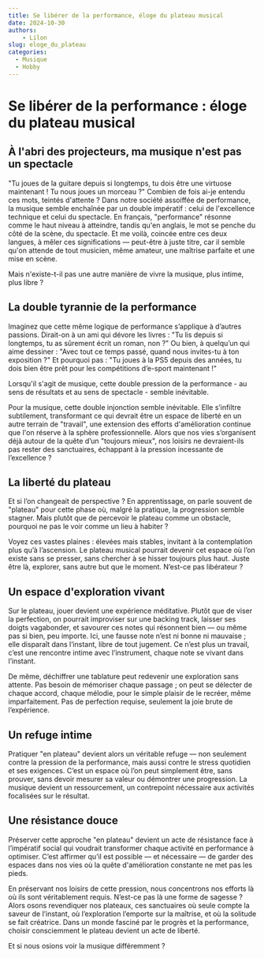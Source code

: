 ```yaml
---
title: Se libérer de la performance, éloge du plateau musical
date: 2024-10-30
authors:
    - Lilon
slug: eloge_du_plateau
categories:
  - Musique
  - Hobby
---
```


# Se libérer de la performance : éloge du plateau musical

## À l'abri des projecteurs, ma musique n'est pas un spectacle

"Tu joues de la guitare depuis si longtemps, tu dois être une virtuose maintenant ! Tu nous joues un morceau ?" Combien de fois ai-je entendu ces mots, teintés d'attente ? Dans notre société assoiffée de performance, la musique semble enchaînée par un double impératif : celui de l'excellence technique et celui du spectacle. En français, "performance" résonne comme le haut niveau à atteindre, tandis qu'en anglais, le mot se penche du côté de la scène, du spectacle. Et me voilà, coincée entre ces deux langues, à mêler ces significations — peut-être à juste titre, car il semble qu'on attende de tout musicien, même amateur, une maîtrise parfaite et une mise en scène.

Mais n'existe-t-il pas une autre manière de vivre la musique, plus intime, plus libre ?

<!-- more -->

## La double tyrannie de la performance

Imaginez que cette même logique de performance s’applique à d’autres passions. Dirait-on à un ami qui dévore les livres : "Tu lis depuis si longtemps, tu as sûrement écrit un roman, non ?" Ou bien, à quelqu’un qui aime dessiner : "Avec tout ce temps passé, quand nous invites-tu à ton exposition ?" Et pourquoi pas : "Tu joues à la PS5 depuis des années, tu dois bien être prêt pour les compétitions d’e-sport maintenant !"

Lorsqu'il s'agit de musique, cette double pression de la performance - au sens de résultats et au sens de spectacle - semble inévitable.

Pour la musique, cette double injonction semble inévitable. Elle s’infiltre subtilement, transformant ce qui devrait être un espace de liberté en un autre terrain de "travail", une extension des efforts d'amélioration continue que l'on réserve à la sphère professionnelle. Alors que nos vies s’organisent déjà autour de la quête d’un "toujours mieux", nos loisirs ne devraient-ils pas rester des sanctuaires, échappant à la pression incessante de l’excellence ?

## La liberté du plateau

Et si l’on changeait de perspective ? En apprentissage, on parle souvent de "plateau" pour cette phase où, malgré la pratique, la progression semble stagner. Mais plutôt que de percevoir le plateau comme un obstacle, pourquoi ne pas le voir comme un lieu à habiter ?

Voyez ces vastes plaines : élevées mais stables, invitant à la contemplation plus qu’à l’ascension. Le plateau musical pourrait devenir cet espace où l’on existe sans se presser, sans chercher à se hisser toujours plus haut. Juste être là, explorer, sans autre but que le moment. N’est-ce pas libérateur ?

## Un espace d'exploration vivant

Sur le plateau, jouer devient une expérience méditative. Plutôt que de viser la perfection, on pourrait improviser sur une backing track, laisser ses doigts vagabonder, et savourer ces notes qui résonnent bien — ou même pas si bien, peu importe. Ici, une fausse note n’est ni bonne ni mauvaise ; elle disparaît dans l’instant, libre de tout jugement. Ce n’est plus un travail, c’est une rencontre intime avec l’instrument, chaque note se vivant dans l’instant.

De même, déchiffrer une tablature peut redevenir une exploration sans attente. Pas besoin de mémoriser chaque passage ; on peut se délecter de chaque accord, chaque mélodie, pour le simple plaisir de le recréer, même imparfaitement. Pas de perfection requise, seulement la joie brute de l’expérience.

## Un refuge intime

Pratiquer "en plateau" devient alors un véritable refuge — non seulement contre la pression de la performance, mais aussi contre le stress quotidien et ses exigences. C’est un espace où l’on peut simplement être, sans prouver, sans devoir mesurer sa valeur ou démontrer une progression. La musique devient un ressourcement, un contrepoint nécessaire aux activités focalisées sur le résultat.

## Une résistance douce

Préserver cette approche "en plateau" devient un acte de résistance face à l’impératif social qui voudrait transformer chaque activité en performance à optimiser. C’est affirmer qu’il est possible — et nécessaire — de garder des espaces dans nos vies où la quête d'amélioration constante ne met pas les pieds.

En préservant nos loisirs de cette pression, nous concentrons nos efforts là où ils sont véritablement requis. N’est-ce pas là une forme de sagesse ? Alors osons revendiquer nos plateaux, ces sanctuaires où seule compte la saveur de l’instant, où l’exploration l’emporte sur la maîtrise, et où la solitude se fait créatrice. Dans un monde fasciné par le progrès et la performance, choisir consciemment le plateau devient un acte de liberté.

Et si nous osions voir la musique différemment ?